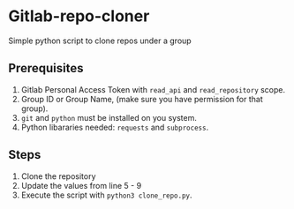 # Gitlab-repo-cloner
Simple python script to clone repos under a group

## Prerequisites
1. Gitlab Personal Access Token with `read_api` and `read_repository` scope.
2. Group ID or Group Name, (make sure you have permission for that group).
3. `git` and `python` must be installed on you system.
4. Python libararies needed: `requests` and `subprocess`.

## Steps
1. Clone the repository
2. Update the values from line 5 - 9
3. Execute the script with `python3 clone_repo.py`.
